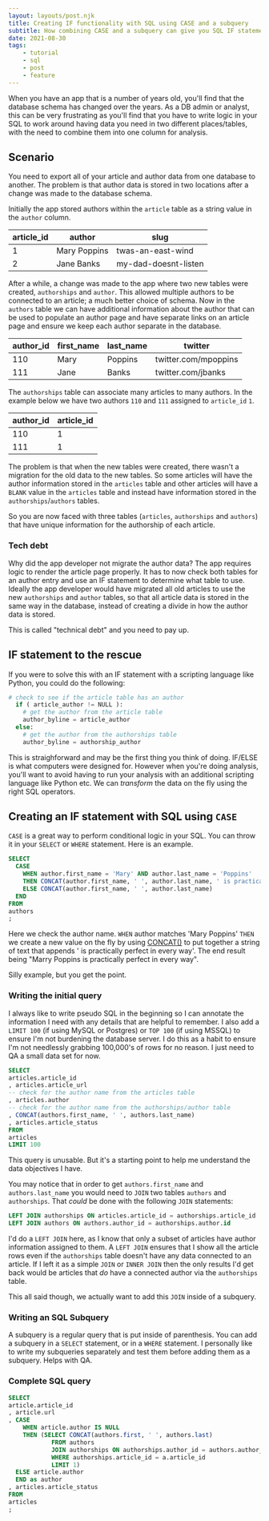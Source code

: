 ```yaml
---
layout: layouts/post.njk
title: Creating IF functionality with SQL using CASE and a subquery
subtitle: How combining CASE and a subquery can give you SQL IF statement functionality
date: 2021-08-30
tags:
    - tutorial
    - sql
    - post
    - feature
---
```


When you have an app that is a number of years old, you'll find that the database schema has changed over the years. As a DB admin or analyst, this can be very frustrating as you'll find that you have to write logic in your SQL to work around having data you need in two different places/tables, with the need to combine them into one column for analysis.

## Scenario

You need to export all of your article and author data from one database to another. The problem is that author data is stored in two locations after a change was made to the database schema.

Initially the app stored authors within the `article` table as a string value in the `author` column.

<div class="table">

article_id    |author        |slug          
--------------|--------------|--------------
1             |Mary Poppins  |twas-an-east-wind
2             |Jane Banks    |my-dad-doesnt-listen         

</div>

After a while, a change was made to the app where two new tables were created, `authorships` and `author`. This allowed multiple authors to be connected to an article; a much better choice of schema. Now in the `authors` table we can have additional information about the author that can be used to populate an author page and have separate links on an article page and ensure we keep each author separate in the database.

<div class="table">

author_id    |first_name    |last_name     |twitter
-------------|--------------|--------------|-----------
110          |Mary          |Poppins       |twitter.com/mpoppins
111          |Jane          |Banks         |twitter.com/jbanks

</div>

The `authorships` table can associate many articles to many authors. In the example below we have two authors `110` and `111` assigned to `article_id` `1`.

<div class="table">

author_id    |article_id
-------------|--------------
110          |1             
111          |1             

</div>

The problem is that when the new tables were created, there wasn't a migration for the old data to the new tables. So some articles will have the author information stored in the `articles` table and other articles will have a `BLANK` value in the `articles` table and instead have information stored in the `authorships`/`authors` tables.

So you are now faced with three tables (`articles`, `authorships` and `authors`) that have unique information for the authorship of each article.

### Tech debt

Why did the app developer not migrate the author data? The app requires logic to render the article page properly. It has to now check both tables for an author entry and use an IF statement to determine what table to use. Ideally the app developer would have migrated all old articles to use the new `authorships` and `author` tables, so that all article data is stored in the same way in the database, instead of creating a divide in how the author data is stored.

This is called "technical debt" and you need to pay up.

## IF statement to the rescue

If you were to solve this with an IF statement with a scripting language like Python, you could do the following:

```python
# check to see if the article table has an author
  if ( article_author != NULL ):
    # get the author from the article table
    author_byline = article_author
  else:
    # get the author from the authorships table
    author_byline = authorship_author
```

This is straighforward and may be the first thing you think of doing. IF/ELSE is what computers were designed for. However when you're doing analysis, you'll want to avoid having to run your analysis with an additional scripting language like Python etc. We can *transform* the data on the fly using the right SQL operators. 

## Creating an IF statement with SQL using `CASE`

`CASE` is a great way to perform conditional logic in your SQL. You can throw it in your `SELECT` or `WHERE` statement. Here is an example.

```sql
SELECT
  CASE
    WHEN author.first_name = 'Mary' AND author.last_name = 'Poppins'
    THEN CONCAT(author.first_name, ' ', author.last_name, ' is practically perfect in every way')
    ELSE CONCAT(author.first_name, ' ', author.last_name)
  END
FROM
authors
;
```

Here we check the author name. `WHEN` author matches 'Mary Poppins' `THEN` we create a new value on the fly by using [CONCAT()](https://www.postgresqltutorial.com/postgresql-concat-function/) to put together a string of text that appends ' is practically perfect in every way'. The end result being "Marry Poppins is practically perfect in every way".

Silly example, but you get the point.

### Writing the initial query

I always like to write pseudo SQL in the beginning so I can annotate the information I need with any details that are helpful to remember. I also add a `LIMIT 100` (if using MySQL or Postgres) or `TOP 100` (if using MSSQL) to ensure I'm not burdening the database server. I do this as a habit to ensure I'm not needlessly grabbing 100,000's of rows for no reason. I just need to QA a small data set for now.

```sql
SELECT
articles.article_id
, articles.article_url
-- check for the author name from the articles table
, articles.author
-- check for the author name from the authorships/author table
, CONCAT(authors.first_name, ' ', authors.last_name)
, articles.article_status
FROM
articles
LIMIT 100
```

This query is unusable. But it's a starting point to help me understand the data objectives I have.

You may notice that in order to get `authors.first_name` and `authors.last_name` you would need to `JOIN` two tables `authors` and `authorships`. That _could_ be done with the following `JOIN` statements:

```sql
LEFT JOIN authorships ON articles.article_id = authorships.article_id
LEFT JOIN authors ON authors.author_id = authorships.author.id
```

I'd do a `LEFT JOIN` here, as I know that only a subset of articles have author information assigned to them. A `LEFT JOIN` ensures that I show all the article rows even if the `authorships` table doesn't have any data connected to an article. If I left it as a simple `JOIN` or `INNER JOIN` then the only results I'd get back would be articles that _do_ have a connected author via the `authorships` table.

This all said though, we actually want to add this `JOIN` inside of a subquery. 

### Writing an SQL Subquery

A subquery is a regular query that is put inside of parenthesis. You can add a subquery in a `SELECT` statement, or in a `WHERE` statement. I personally like to write my subqueries separately and test them before adding them as a subquery. Helps with QA.

### Complete SQL query



```sql
SELECT
article.article_id
, article.url
, CASE
	WHEN article.author IS NULL
	THEN (SELECT CONCAT(authors.first, ' ', authors.last)
			FROM authors
			JOIN authorships ON authorships.author_id = authors.author_id
			WHERE authorships.article_id = a.article_id 
			LIMIT 1)
  ELSE article.author
  END as author
, articles.article_status
FROM
articles
;
```
